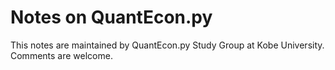 # Notes on QuantEcon.py 

This notes are maintained by QuantEcon.py Study Group at Kobe University. Comments are welcome.

